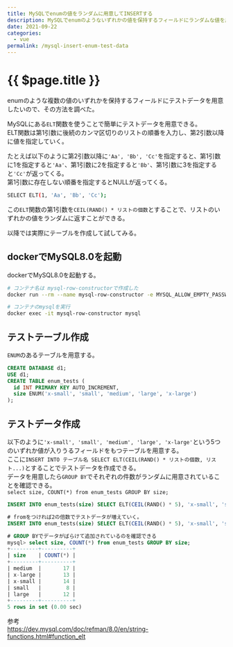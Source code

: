 ```yaml
---
title: MySQLでenumの値をランダムに用意してINSERTする
description: MySQLでenumのようないずれかの値を保持するフィールドにランダムな値を用意してINSERTする
date: 2021-09-22
categories:
  - vue
permalink: /mysql-insert-enum-test-data
---
```

# {{ $page.title }}

<PostMeta/>

enumのような複数の値のいずれかを保持するフィールドにテストデータを用意したいので、その方法を調べた。  
  
MySQLにある`ELT`関数を使うことで簡単にテストデータを用意できる。  
ELT関数は第1引数に後続のカンマ区切りのリストの順番を入力し、第2引数以降に値を指定していく。  
  
たとえば以下のように第2引数以降に`'Aa', 'Bb', 'Cc'`を指定すると、第1引数に1を指定すると`'Aa'`、第1引数に2を指定すると`'Bb'`、第1引数に3を指定すると`'Cc'`が返ってくる。  
第1引数に存在しない順番を指定するとNULLが返ってくる。  
``` sh
SELECT ELT(1, 'Aa', 'Bb', 'Cc');
```

この`ELT`関数の第1引数を`CEIL(RAND() * リストの個数`とすることで、リストのいずれかの値をランダムに返すことができる。  

以降では実際にテーブルを作成して試してみる。  

## dockerでMySQL8.0を起動
dockerでMySQL8.0を起動する。  

``` sh
# コンテナ名は mysql-row-constructorで作成した
docker run --rm --name mysql-row-constructor -e MYSQL_ALLOW_EMPTY_PASSWORD=yes -d mysql:8.0

# コンテナのmysqlを実行
docker exec -it mysql-row-constructor mysql
```

## テストテーブル作成
`ENUM`のあるテーブルを用意する。  

``` sql
CREATE DATABASE d1;
USE d1;
CREATE TABLE enum_tests (
  id INT PRIMARY KEY AUTO_INCREMENT,
  size ENUM('x-small', 'small', 'medium', 'large', 'x-large')
);
```

## テストデータ作成
以下のように`'x-small', 'small', 'medium', 'large', 'x-large'`という5つのいずれか値が入りうるフィールドをもつテーブルを用意する。  
ここに`INSERT INTO テーブル名 SELECT ELT(CEIL(RAND() * リストの個数, リスト...)`とすることでテストデータを作成できる。  
データを用意したら`GROUP BY`でそれぞれの件数がランダムに用意されていることを確認できる。  
`select size, COUNT(*) from enum_tests GROUP BY size;`

``` sql
INSERT INTO enum_tests(size) SELECT ELT(CEIL(RAND() * 5), 'x-small', 'small', 'medium', 'large', 'x-large');

# fromをつければ2の倍数でテストデータが増えていく。
INSERT INTO enum_tests(size) SELECT ELT(CEIL(RAND() * 5), 'x-small', 'small', 'medium', 'large', 'x-large') from enum_tests;

# GROUP BYでデータがばらけて追加されているのを確認できる
mysql> select size, COUNT(*) from enum_tests GROUP BY size;
+---------+----------+
| size    | COUNT(*) |
+---------+----------+
| medium  |       17 |
| x-large |       13 |
| x-small |       14 |
| small   |        8 |
| large   |       12 |
+---------+----------+
5 rows in set (0.00 sec)
```

参考  
https://dev.mysql.com/doc/refman/8.0/en/string-functions.html#function_elt  

